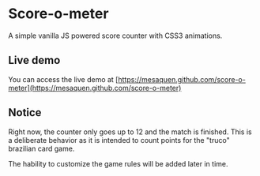 # Score-o-meter

A simple vanilla JS powered score counter with CSS3 animations.

## Live demo

You can access the live demo at [https://mesaquen.github.com/score-o-meter](https://mesaquen.github.com/score-o-meter)

## Notice

Right now, the counter only goes up to 12 and the match is finished. This is a deliberate behavior as it is intended to count points for the  "truco" brazilian card game.

The hability to customize the game rules will be added later in time.
